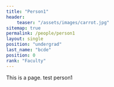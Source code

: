 ```yaml
---
title: "Person1"
header:
    teaser: "/assets/images/carrot.jpg"
sitemap: true
permalink: /people/person1
layout: single
position: "undergrad"
last_name: "bcde"
position: 0
rank: "Faculty"
---
```



This is a page. test person1 